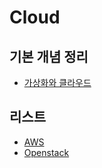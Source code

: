 # Cloud



## 기본 개념 정리

- [가상화와 클라우드](https://github.com/hyeyoon0808/TIL/blob/master/Cloud/virtualization-cloud.md)



## 리스트

- [AWS](https://github.com/hyeyoon0808/TIL/tree/master/Cloud/AWS)
- [Openstack](https://github.com/hyeyoon0808/TIL/tree/master/Cloud/Openstack)

